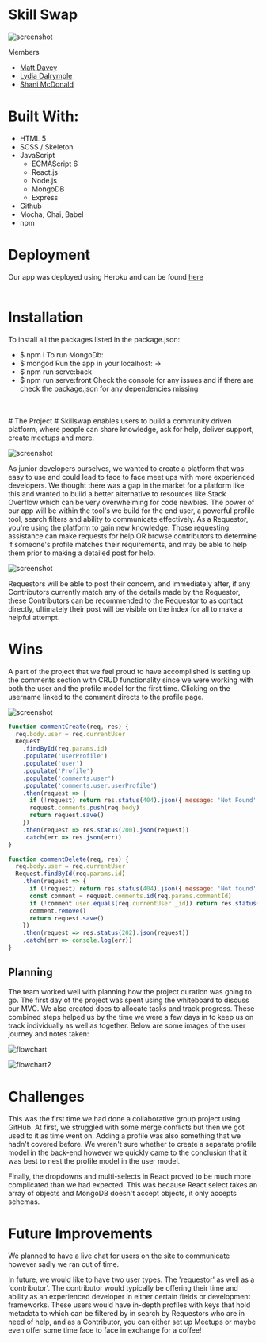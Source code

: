 # Skill Swap #

![screenshot](https://i.imgur.com/6j1Seio.png)

Members
- [Matt Davey](https://github.com/nuclearsheep540)
- [Lydia Dalrymple](https://github.com/ldalrymple1)
- [Shani McDonald](https://github.com/SHANIMCD)

# Built With: #
* HTML 5
* SCSS / Skeleton
* JavaScript
  - ECMAScript 6
  - React.js
  - Node.js
  - MongoDB
  - Express
* Github
* Mocha, Chai, Babel
* npm

# Deployment #

Our app was deployed using Heroku and can be found <a href="/">here</a>
<br />
<br />
# Installation #
To install all the packages listed in the package.json:
 * $ npm i
To run MongoDb:
 * $ mongod
Run the app in your localhost: →
 * $ npm run serve:back
 * $ npm run serve:front
Check the console for any issues and if there are check the package.json for any dependencies missing
<br />
<br />
# The Project #
Skillswap enables users to build a community driven platform, where people can share knowledge, ask for help, deliver support, create meetups and more.

![screenshot](https://i.imgur.com/5pKDbvcl.png)

As junior developers ourselves, we wanted to create a platform that was easy to use and could lead to face to face meet ups with more experienced developers. We thought there was a gap in the market for a platform like this and wanted to build a better alternative to resources like Stack Overflow which can be very overwhelming for code newbies. 
The power of our app will be within the tool's we build for the end user, a powerful profile tool, search filters and ability to communicate effectively. As a Requestor, you're using the platform to gain new knowledge. Those requesting assistance can make requests for help OR browse contributors to determine if someone's profile matches their requirements, and may be able to help them prior to making a detailed post for help. 

![screenshot](https://i.imgur.com/kAkId5bl.png)

Requestors will be able to post their concern, and immediately after, if any Contributors currently match any of the details made by the Requestor, these Contributors can be recommended to the Requestor to as contact directly, ultimately their post will be visible on the index for all to make a helpful attempt.

# Wins #
A part of the project that we feel proud to have accomplished is setting up the comments section  with CRUD functionality since we were working with both the user and the profile model for the first time. Clicking on the username linked to the comment directs to the profile page.

![screenshot](https://i.imgur.com/ifzFl1Zl.png)

```javascript
function commentCreate(req, res) {
  req.body.user = req.currentUser
  Request
    .findById(req.params.id)
    .populate('userProfile')
    .populate('user')
    .populate('Profile')
    .populate('comments.user')
    .populate('comments.user.userProfile')
    .then(request => {
      if (!request) return res.status(404).json({ message: 'Not Found' })
      request.comments.push(req.body)
      return request.save()
    })
    .then(request => res.status(200).json(request))
    .catch(err => res.json(err))
} 
```

```javascript
function commentDelete(req, res) {
  req.body.user = req.currentUser 
  Request.findById(req.params.id)
    .then(request => {
      if (!request) return res.status(404).json({ message: 'Not found' })
      const comment = request.comments.id(req.params.commentId)
      if (!comment.user.equals(req.currentUser._id)) return res.status(401).json({ message: 'You didnt make this comment' })
      comment.remove()
      return request.save()
    })
    .then(request => res.status(202).json(request))
    .catch(err => console.log(err))
}
```

 ## Planning

The team worked well with planning how the project duration was going to go.  The first day of the project was spent using the whiteboard to discuss our MVC.  We also created docs to allocate tasks and track progress.  These combined steps helped us by the time we were a few days in to keep us on track individually as well as together.
Below are some images of the user journey and notes taken:

![flowchart](https://i.imgur.com/PYUkwrYl.png)

![flowchart2](https://i.imgur.com/e5Fpm6Bl.png)

# Challenges #
This was the first time we had done a collaborative group project using GitHub. At first, we struggled with some merge conflicts but then we got used to it as time went on.
Adding a profile was also something that we hadn't covered before. We weren't sure whether to create a separate profile model in the back-end however we quickly came to the conclusion that it was best to nest the profile model in the user model.

Finally, the dropdowns and multi-selects in React proved to be much more complicated than we had expected. This was because React select takes an array of objects and MongoDB doesn't accept objects, it only accepts schemas. 

# Future Improvements #
We planned to have a live chat for users on the site to communicate however sadly we ran out of time. 

In future, we would like to have two user types. The 'requestor' as well as a 'contributor'. The contributor would typically be offering their time and ability as an experienced developer in either certain fields or development frameworks. These users would have in-depth profiles with keys that hold metadata to which can be filtered by in search by Requestors who are in need of help, and as a Contributor, you can either set up Meetups or maybe even offer some time face to face in exchange for a coffee!
